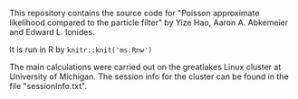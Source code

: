 
This repository contains the source code for "Poisson approximate likelihood compared to the particle filter" by Yize Hao, Aaron A. Abkemeier and Edward L. Ionides.

It is run in R by ```knitr::knit('ms.Rnw')```

The main calculations were carried out on the greatlakes Linux cluster at University of Michigan. The session info for the cluster can be found in the file "sessionInfo.txt".

